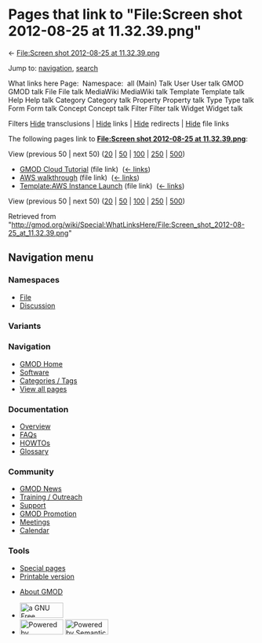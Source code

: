 <div id="mw-page-base" class="noprint">

</div>

<div id="mw-head-base" class="noprint">

</div>

<div id="content" class="mw-body" role="main">

<span id="top"></span>

<div id="mw-js-message" style="display:none;">

</div>



# <span dir="auto">Pages that link to "File:Screen shot 2012-08-25 at 11.32.39.png"</span>

<div id="bodyContent">

<div id="contentSub">

← [File:Screen shot 2012-08-25 at
11.32.39.png](/wiki/File:Screen_shot_2012-08-25_at_11.32.39.png "File:Screen shot 2012-08-25 at 11.32.39.png")

</div>

<div id="jump-to-nav" class="mw-jump">

Jump to: [navigation](#mw-navigation), [search](#p-search)

</div>

<div id="mw-content-text">

What links here Page:  Namespace:  all (Main) Talk User User talk GMOD
GMOD talk File File talk MediaWiki MediaWiki talk Template Template talk
Help Help talk Category Category talk Property Property talk Type Type
talk Form Form talk Concept Concept talk Filter Filter talk Widget
Widget talk

Filters
[Hide](/mediawiki/index.php?title=Special:WhatLinksHere/File:Screen_shot_2012-08-25_at_11.32.39.png&hidetrans=1 "Special:WhatLinksHere/File:Screen shot 2012-08-25 at 11.32.39.png")
transclusions \|
[Hide](/mediawiki/index.php?title=Special:WhatLinksHere/File:Screen_shot_2012-08-25_at_11.32.39.png&hidelinks=1 "Special:WhatLinksHere/File:Screen shot 2012-08-25 at 11.32.39.png")
links \|
[Hide](/mediawiki/index.php?title=Special:WhatLinksHere/File:Screen_shot_2012-08-25_at_11.32.39.png&hideredirs=1 "Special:WhatLinksHere/File:Screen shot 2012-08-25 at 11.32.39.png")
redirects \|
[Hide](/mediawiki/index.php?title=Special:WhatLinksHere/File:Screen_shot_2012-08-25_at_11.32.39.png&hideimages=1 "Special:WhatLinksHere/File:Screen shot 2012-08-25 at 11.32.39.png")
file links

The following pages link to **[File:Screen shot 2012-08-25 at
11.32.39.png](/wiki/File:Screen_shot_2012-08-25_at_11.32.39.png "File:Screen shot 2012-08-25 at 11.32.39.png")**:

View (previous 50 \| next 50)
([20](/mediawiki/index.php?title=Special:WhatLinksHere/File:Screen_shot_2012-08-25_at_11.32.39.png&limit=20 "Special:WhatLinksHere/File:Screen shot 2012-08-25 at 11.32.39.png")
\|
[50](/mediawiki/index.php?title=Special:WhatLinksHere/File:Screen_shot_2012-08-25_at_11.32.39.png&limit=50 "Special:WhatLinksHere/File:Screen shot 2012-08-25 at 11.32.39.png")
\|
[100](/mediawiki/index.php?title=Special:WhatLinksHere/File:Screen_shot_2012-08-25_at_11.32.39.png&limit=100 "Special:WhatLinksHere/File:Screen shot 2012-08-25 at 11.32.39.png")
\|
[250](/mediawiki/index.php?title=Special:WhatLinksHere/File:Screen_shot_2012-08-25_at_11.32.39.png&limit=250 "Special:WhatLinksHere/File:Screen shot 2012-08-25 at 11.32.39.png")
\|
[500](/mediawiki/index.php?title=Special:WhatLinksHere/File:Screen_shot_2012-08-25_at_11.32.39.png&limit=500 "Special:WhatLinksHere/File:Screen shot 2012-08-25 at 11.32.39.png"))

- [GMOD Cloud Tutorial](/wiki/GMOD_Cloud_Tutorial "GMOD Cloud Tutorial")
  (file link) ‎ <span class="mw-whatlinkshere-tools">([←
  links](/mediawiki/index.php?title=Special:WhatLinksHere&target=GMOD+Cloud+Tutorial "Special:WhatLinksHere"))</span>
- [AWS walkthrough](/wiki/AWS_walkthrough "AWS walkthrough") (file link)
  ‎ <span class="mw-whatlinkshere-tools">([←
  links](/mediawiki/index.php?title=Special:WhatLinksHere&target=AWS+walkthrough "Special:WhatLinksHere"))</span>
- [Template:AWS Instance
  Launch](/wiki/Template:AWS_Instance_Launch "Template:AWS Instance Launch")
  (file link) ‎ <span class="mw-whatlinkshere-tools">([←
  links](/mediawiki/index.php?title=Special:WhatLinksHere&target=Template%3AAWS+Instance+Launch "Special:WhatLinksHere"))</span>

View (previous 50 \| next 50)
([20](/mediawiki/index.php?title=Special:WhatLinksHere/File:Screen_shot_2012-08-25_at_11.32.39.png&limit=20 "Special:WhatLinksHere/File:Screen shot 2012-08-25 at 11.32.39.png")
\|
[50](/mediawiki/index.php?title=Special:WhatLinksHere/File:Screen_shot_2012-08-25_at_11.32.39.png&limit=50 "Special:WhatLinksHere/File:Screen shot 2012-08-25 at 11.32.39.png")
\|
[100](/mediawiki/index.php?title=Special:WhatLinksHere/File:Screen_shot_2012-08-25_at_11.32.39.png&limit=100 "Special:WhatLinksHere/File:Screen shot 2012-08-25 at 11.32.39.png")
\|
[250](/mediawiki/index.php?title=Special:WhatLinksHere/File:Screen_shot_2012-08-25_at_11.32.39.png&limit=250 "Special:WhatLinksHere/File:Screen shot 2012-08-25 at 11.32.39.png")
\|
[500](/mediawiki/index.php?title=Special:WhatLinksHere/File:Screen_shot_2012-08-25_at_11.32.39.png&limit=500 "Special:WhatLinksHere/File:Screen shot 2012-08-25 at 11.32.39.png"))

</div>

<div class="printfooter">

Retrieved from
"<http://gmod.org/wiki/Special:WhatLinksHere/File:Screen_shot_2012-08-25_at_11.32.39.png>"

</div>

<div id="catlinks" class="catlinks catlinks-allhidden">

</div>

<div class="visualClear">

</div>

</div>

</div>

<div id="mw-navigation">

## Navigation menu

<div id="mw-head">



<div id="left-navigation">

<div id="p-namespaces" class="vectorTabs" role="navigation"
aria-labelledby="p-namespaces-label">

### Namespaces

- <span id="ca-nstab-image"><a href="/wiki/File:Screen_shot_2012-08-25_at_11.32.39.png"
  accesskey="c" title="View the file page [c]">File</a></span>
- <span id="ca-talk"><a
  href="/mediawiki/index.php?title=File_talk:Screen_shot_2012-08-25_at_11.32.39.png&amp;action=edit&amp;redlink=1"
  accesskey="t"
  title="Discussion about the content page [t]">Discussion</a></span>

</div>

<div id="p-variants" class="vectorMenu emptyPortlet" role="navigation"
aria-labelledby="p-variants-label">

### 

### Variants[](#)

<div class="menu">

</div>

</div>

</div>

<div id="right-navigation">





</div>



</div>

</div>

</div>

<div id="mw-panel">

<div id="p-logo" role="banner">

<a href="/wiki/Main_Page"
style="background-image: url(http://gmod.org/images/GMOD-cogs.png);"
title="Visit the main page"></a>

</div>

<div id="p-Navigation" class="portal" role="navigation"
aria-labelledby="p-Navigation-label">

### Navigation

<div class="body">

- <span id="n-GMOD-Home">[GMOD Home](/wiki/Main_Page)</span>
- <span id="n-Software">[Software](/wiki/GMOD_Components)</span>
- <span id="n-Categories-.2F-Tags">[Categories /
  Tags](/wiki/Categories)</span>
- <span id="n-View-all-pages">[View all
  pages](/wiki/Special:AllPages)</span>

</div>

</div>

<div id="p-Documentation" class="portal" role="navigation"
aria-labelledby="p-Documentation-label">

### Documentation

<div class="body">

- <span id="n-Overview">[Overview](/wiki/Overview)</span>
- <span id="n-FAQs">[FAQs](/wiki/Category:FAQ)</span>
- <span id="n-HOWTOs">[HOWTOs](/wiki/Category:HOWTO)</span>
- <span id="n-Glossary">[Glossary](/wiki/Glossary)</span>

</div>

</div>

<div id="p-Community" class="portal" role="navigation"
aria-labelledby="p-Community-label">

### Community

<div class="body">

- <span id="n-GMOD-News">[GMOD News](/wiki/GMOD_News)</span>
- <span id="n-Training-.2F-Outreach">[Training /
  Outreach](/wiki/Training_and_Outreach)</span>
- <span id="n-Support">[Support](/wiki/Support)</span>
- <span id="n-GMOD-Promotion">[GMOD
  Promotion](/wiki/GMOD_Promotion)</span>
- <span id="n-Meetings">[Meetings](/wiki/Meetings)</span>
- <span id="n-Calendar">[Calendar](/wiki/Calendar)</span>

</div>

</div>

<div id="p-tb" class="portal" role="navigation"
aria-labelledby="p-tb-label">

### Tools

<div class="body">

- <span id="t-specialpages"><a href="/wiki/Special:SpecialPages" accesskey="q"
  title="A list of all special pages [q]">Special pages</a></span>
- <span id="t-print"><a
  href="/mediawiki/index.php?title=Special:WhatLinksHere/File:Screen_shot_2012-08-25_at_11.32.39.png&amp;printable=yes"
  rel="alternate" accesskey="p"
  title="Printable version of this page [p]">Printable version</a></span>

</div>

</div>

</div>

</div>

<div id="footer" role="contentinfo">

- <span id="footer-places-about">[About
  GMOD](/wiki/GMOD:About "GMOD:About")</span>

<!-- -->

- <span id="footer-copyrightico">[<img src="http://www.gnu.org/graphics/gfdl-logo-small.png" width="88"
  height="31" alt="a GNU Free Documentation License" />](http://www.gnu.org/licenses/fdl-1.3.html)</span>
- <span id="footer-poweredbyico">[<img src="/mediawiki/skins/common/images/poweredby_mediawiki_88x31.png"
  width="88" height="31" alt="Powered by MediaWiki" />](//www.mediawiki.org/)
  [<img
  src="/mediawiki/extensions/SemanticMediaWiki/includes/../resources/images/smw_button.png"
  width="88" height="31" alt="Powered by Semantic MediaWiki" />](https://www.semantic-mediawiki.org/wiki/Semantic_MediaWiki)</span>

<div style="clear:both">

</div>

</div>
